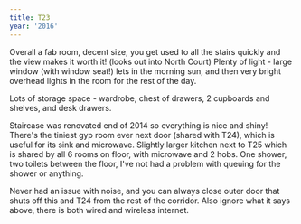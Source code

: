 ```yaml
---
title: T23
year: '2016'
---
```


Overall a fab room, decent size, you get used to all the stairs quickly and the view makes it worth it! (looks out into North Court) Plenty of light - large window (with window seat!) lets in the morning sun, and then very bright overhead lights in the room for the rest of the day. 

Lots of storage space - wardrobe, chest of drawers, 2 cupboards and shelves, and desk drawers.

Staircase was renovated end of 2014 so everything is nice and shiny! There's the tiniest gyp room ever next door (shared with T24), which is useful for its sink and microwave. Slightly larger kitchen next to T25 which is shared by all 6 rooms on floor, with microwave and 2 hobs. One shower, two toilets between the floor, I've not had a problem with queuing for the shower or anything.

Never had an issue with noise, and you can always close outer door that shuts off this and T24 from the rest of the corridor. Also ignore what it says above, there is both wired and wireless internet.